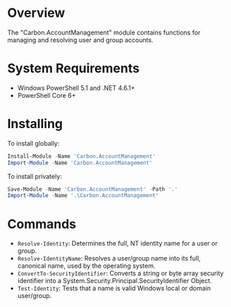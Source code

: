 # Overview

The "Carbon.AccountManagement" module contains functions for managing and resolving user and group accounts.

# System Requirements

* Windows PowerShell 5.1 and .NET 4.6.1+
* PowerShell Core 6+

# Installing

To install globally:

```powershell
Install-Module -Name 'Carbon.AccountManagement'
Import-Module -Name 'Carbon.AccountManagement'
```

To install privately:

```powershell
Save-Module -Name 'Carbon.AccountManagement' -Path '.'
Import-Module -Name '.\Carbon.AccountManagement'
```

# Commands

* `Resolve-Identity`: Determines the full, NT identity name for a user or group.
* `Resolve-IdentityName`: Resolves a user/group name into its full, canonical name, used by the operating system.
* `ConvertTo-SecurityIdentifier`: Converts a string or byte array security identifier into a 
System.Security.Principal.SecurityIdentifier Object.
* `Test-Identity`: Tests that a name is valid Windows local or domain user/group.